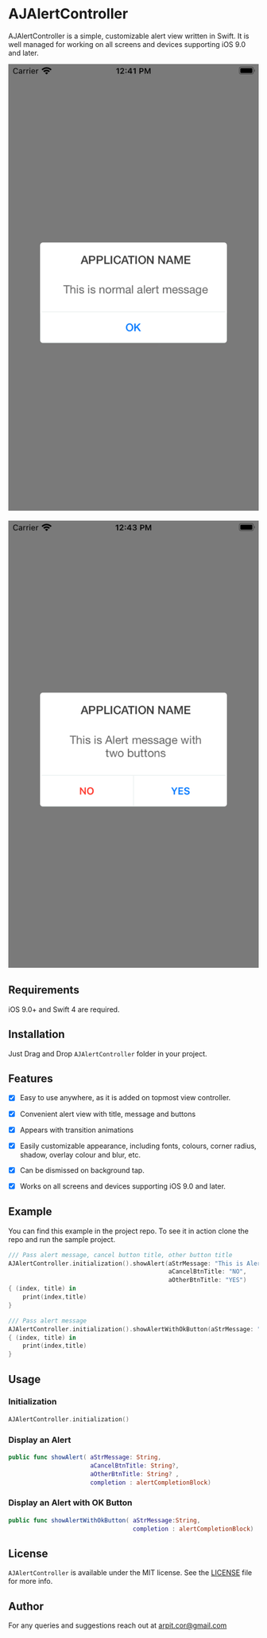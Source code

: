 # AJAlertController
AJAlertController is a simple, customizable alert view written in Swift.
It is well managed for working on all screens and devices supporting iOS 9.0 and later.


![Sample1](https://github.com/arpitjain03/AJAlertController/raw/master/img-1.png)
 &nbsp; &nbsp; 
![Sample2](https://github.com/arpitjain03/AJAlertController/raw/master/img-2.png)


## Requirements
iOS 9.0+ and Swift 4 are required. 

## Installation
Just Drag and Drop `AJAlertController` folder in your project. 

## Features

- [x] Easy to use anywhere, as it is added on topmost view controller.
- [x] Convenient alert view with title, message and buttons
- [x] Appears with transition animations
- [x] Easily customizable appearance, including fonts, colours, corner radius, shadow, overlay colour and blur, etc.
- [x] Can be dismissed on background tap.
- [x] Works on all screens and devices supporting iOS 9.0 and later.


## Example

You can find this example in the project repo. To see it in action clone the repo and run the sample project.
 
```swift
/// Pass alert message, cancel button title, other button title
AJAlertController.initialization().showAlert(aStrMessage: "This is Alert message with two buttons", 
                                             aCancelBtnTitle: "NO", 
                                             aOtherBtnTitle: "YES") 
{ (index, title) in
    print(index,title)
}
```

```swift
/// Pass alert message
AJAlertController.initialization().showAlertWithOkButton(aStrMessage: "This is normal alert message") 
{ (index, title) in
    print(index,title)
}
```

## Usage

### Initialization

```swift
AJAlertController.initialization()
```

### Display an Alert

```swift
public func showAlert( aStrMessage: String,
                       aCancelBtnTitle: String?,
                       aOtherBtnTitle: String? ,
                       completion : alertCompletionBlock) 
```

### Display an Alert with OK Button

```swift
public func showAlertWithOkButton( aStrMessage:String,
                                   completion : alertCompletionBlock)
```

## License

`AJAlertController` is available under the MIT license. See the [LICENSE](LICENSE) file for more info.

## Author
For any queries and suggestions reach out at arpit.cor@gmail.com
